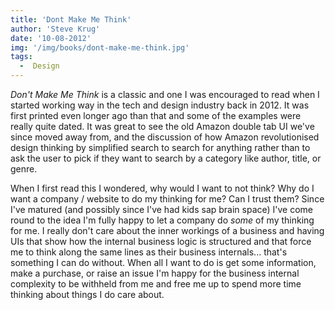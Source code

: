 ```yaml
---
title: 'Dont Make Me Think'
author: 'Steve Krug'
date: '10-08-2012'
img: '/img/books/dont-make-me-think.jpg'
tags:
  -  Design
---
```


*Don't Make Me Think* is a classic and one I was encouraged to read when I started working way in the tech and design industry back in 2012. It was first printed even longer ago than that and some of the examples were really quite dated. It was great to see the old Amazon double tab UI we've since moved away from, and the discussion of how Amazon revolutionised design thinking by simplified search to search for anything rather than to ask the user to pick if they want to search by a category like author, title, or genre.

When I first read this I wondered, why would I want to not think? Why do I want a company / website to do my thinking for me? Can I trust them? Since I've matured (and possibly since I've had kids sap brain space) I've come round to the idea I'm fully happy to let a company do *some* of my thinking for me. I really don't care about the inner workings of a business and having UIs that show how the internal business logic is structured and that force me to think along the same lines as their business internals... that's something I can do without. When all I want to do is get some information, make a purchase, or raise an issue I'm happy for the business internal complexity to be withheld from me and free me up to spend more time thinking about things I do care about.